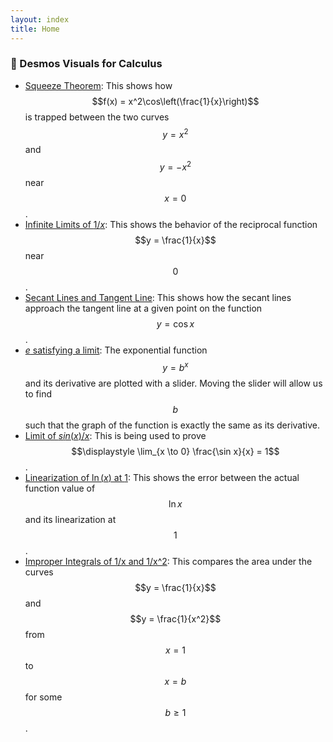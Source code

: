 ```yaml
---
layout: index
title: Home
---
```


### 🧩 Desmos Visuals for Calculus

- <a href="https://www.desmos.com/calculator/sh43kd1ytb" target="_blank">Squeeze Theorem</a>: This shows how $$f(x) = x^2\cos\left(\frac{1}{x}\right)$$ is trapped between the two curves $$y = x^2$$ and $$y = -x^2$$ near $$x = 0$$.
- <a href="https://www.desmos.com/calculator/w89j6rob2z" target="_blank">Infinite Limits of $1/x$</a>: This shows the behavior of the reciprocal function $$y = \frac{1}{x}$$ near $$0$$.
- <a href="https://www.desmos.com/calculator/yqszno4ff1" target="_blank">Secant Lines and Tangent Line</a>: This shows how the secant lines approach the tangent line at a given point on the function $$y = \cos x$$.
- <a href="https://www.desmos.com/calculator/tsudsmikbl" target="_blank">$e$ satisfying a limit</a>: The exponential function $$y = b^{x}$$ and its derivative are plotted with a slider. Moving the slider will allow us to find $$b$$ such that the graph of the function is exactly the same as its derivative.
- <a href="https://www.desmos.com/calculator/nyvcqnpvbn" target="_blank">Limit of $sin(x)/x$</a>: This is being used to prove $$\displaystyle \lim_{x \to 0} \frac{\sin x}{x} = 1$$.
- <a href="https://www.desmos.com/calculator/bbhjedqwzw" target="_blank">Linearization of $\ln(x)$ at $1$</a>: This shows the error between the actual function value of $$\ln x$$ and its linearization at $$1$$.
- <a href="https://www.desmos.com/calculator/kns84jl4cv" target="_blank">Improper Integrals of 1/x and 1/x^2</a>: This compares the area under the curves $$y = \frac{1}{x}$$ and $$y = \frac{1}{x^2}$$ from $$x = 1$$ to $$x = b$$ for some $$b \geq 1$$.